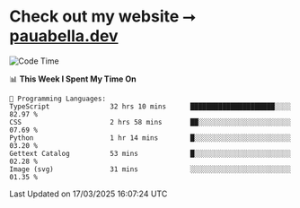 # Check out my website ⭢ [pauabella.dev](https://pauabella.dev)

<!--START_SECTION:waka-->
![Code Time](http://img.shields.io/badge/Code%20Time-4%2C219%20hrs%207%20mins-blue)

📊 **This Week I Spent My Time On** 

```text
💬 Programming Languages: 
TypeScript               32 hrs 10 mins      █████████████████████░░░░   82.97 % 
CSS                      2 hrs 58 mins       ██░░░░░░░░░░░░░░░░░░░░░░░   07.69 % 
Python                   1 hr 14 mins        █░░░░░░░░░░░░░░░░░░░░░░░░   03.20 % 
Gettext Catalog          53 mins             █░░░░░░░░░░░░░░░░░░░░░░░░   02.28 % 
Image (svg)              31 mins             ░░░░░░░░░░░░░░░░░░░░░░░░░   01.35 % 
```


 Last Updated on 17/03/2025 16:07:24 UTC
<!--END_SECTION:waka-->
